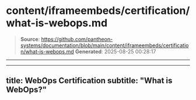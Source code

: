 # content/iframeembeds/certification/what-is-webops.md

> **Source**: https://github.com/pantheon-systems/documentation/blob/main/content/iframeembeds/certification/what-is-webops.md
> **Generated**: 2025-08-25 00:28:17

---

---
title: WebOps Certification
subtitle: "What is WebOps?"
---

<Partial file="certification-guide/what-is-webops.md" />
